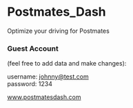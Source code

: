 # Postmates_Dash
Optimize your driving for Postmates

### Guest Account  
(feel free to add data and make changes):

username: johnny@test.com  
password: 1234

www.postmatesdash.com